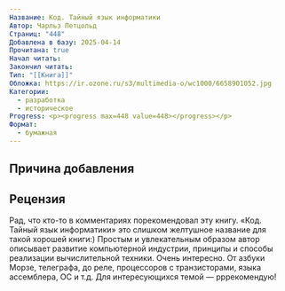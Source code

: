 ```yaml
---
Название: Код. Тайный язык информатики
Автор: Чарльз Петцольд
Страниц: "448"
Добавлена в базу: 2025-04-14
Прочитана: true
Начал читать: 
Закончил читать: 
Тип: "[[Книга]]"
Обложка: https://ir.ozone.ru/s3/multimedia-o/wc1000/6658901052.jpg
Категории:
  - разработка
  - историческое
Progress: <p><progress max=448 value=448></progress></p>
Формат:
  - бумажная
---
```

## Причина добавления


## Рецензия

Рад, что кто-то в комментариях порекомендовал эту книгу. «Код. Тайный язык информатики» это слишком желтушное название для такой хорошей книги:) Простым и увлекательным образом автор описывает развитие компьютерной индустрии, принципы и способы реализации вычислительной техники. Очень интересно. От азбуки Морзе, телеграфа, до реле, процессоров с транзисторами, языка ассемблера, ОС и т.д. Для интересующихся темой — рррекомендую!  